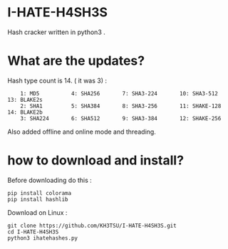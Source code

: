 # I-HATE-H4SH3S
Hash cracker written in python3 .

# What are the updates?
Hash type count is 14. ( it was 3) : 
```
    1: MD5          4: SHA256       7: SHA3-224       10: SHA3-512        13: BLAKE2s
    2: SHA1         5: SHA384       8: SHA3-256       11: SHAKE-128       14: BLAKE2b 
    3: SHA224       6: SHA512       9: SHA3-384       12: SHAKE-256    
```
Also added offline and online mode and threading.
# how to download and install?
Before downloading do this :
```
pip install colorama
pip install hashlib
```
  Download on Linux : 
```
git clone https://github.com/KH3TSU/I-HATE-H4SH3S.git
cd I-HATE-H4SH3S
python3 ihatehashes.py
```
